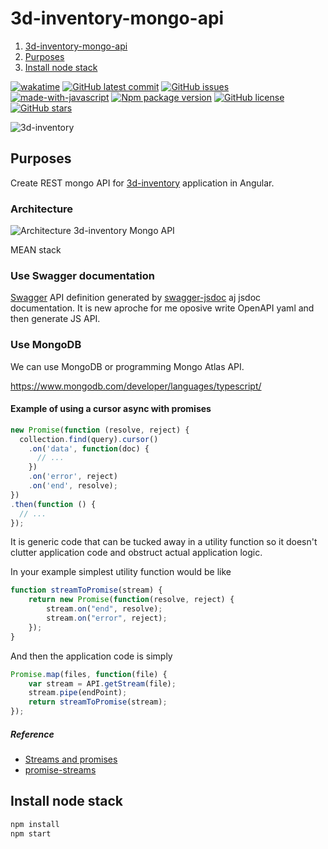﻿# 3d-inventory-mongo-api

1. [3d-inventory-mongo-api](#3d-inventory-mongo-api)
  1. [Purposes](#purposes)
  2. [Install node stack](#install-node-stack)

[![wakatime](https://wakatime.com/badge/user/3bbeedbe-0c6a-4a01-b3cd-a85d319a03bf/project/018c29b5-69aa-44a9-823a-51170ee4eafb.svg)](https://wakatime.com/badge/user/3bbeedbe-0c6a-4a01-b3cd-a85d319a03bf/project/018c29b5-69aa-44a9-823a-51170ee4eafb)
[![GitHub latest commit](https://badgen.net/github/last-commit/karol-preiskorn/3d-inventory-mongo-api)](https://GitHub.com/karol-preiskorn/3d-inventory-mongo-api/commit/)
[![GitHub issues](https://img.shields.io/github/issues/karol-preiskorn/3d-inventory-mongo-api.svg)](https://GitHub.com/karol-preiskorn/3d-inventory-mongo-api/issues/)
[![made-with-javascript](https://img.shields.io/badge/Made%20with-JavaScript-1f425f.svg)](https://www.javascript.com)
[![Npm package version](https://badgen.net/npm/v/express)](https://npmjs.com/package/express)
[![GitHub license](https://badgen.net/github/license/karol-preiskorn/3d-inventory-mongo-api)](https://github.com/karol-preiskorn/3d-inventory-mongo-api/blob/master/LICENSE)
[![GitHub stars](https://img.shields.io/github/stars/karol-preiskorn/3d-inventory-mongo-api.svg?style=social&label=Star&maxAge=2592000)](https://GitHub.com/karol-preiskorn/3d-inventory-mongo-api/stargazers/)

![3d-inventory](https://github.com/github/docs/actions/workflows/main.yml/badge.svg)

## Purposes

Create REST mongo API for [3d-inventory](https://github.com/users/karol-preiskorn/projects/2) application in Angular.

### Architecture

![Architecture 3d-inventory Mongo API](https://github.com/karol-preiskorn/3d-inventory-mongo-api/raw/main/assets/architecture.png)

MEAN stack

### Use Swagger documentation

[Swagger](https://app.swaggerhub.com/apis/karol-preiskorn/3d-inventory-rest-api/0.0.6#/) API definition generated by [swagger-jsdoc](https://www.npmjs.com/package/swagger-jsdoc) aj jsdoc documentation. It is new aproche for me oposive write OpenAPI yaml and then generate JS API.


### Use MongoDB

We can use MongoDB or programming Mongo Atlas API.

<https://www.mongodb.com/developer/languages/typescript/>

#### Example of using a cursor async with promises

```javascript
new Promise(function (resolve, reject) {
  collection.find(query).cursor()
    .on('data', function(doc) {
      // ...
    })
    .on('error', reject)
    .on('end', resolve);
})
.then(function () {
  // ...
});
```

It is generic code that can be tucked away in a utility function so it doesn't
clutter application code and obstruct actual application logic.

In your example simplest utility function would be like

```js
function streamToPromise(stream) {
    return new Promise(function(resolve, reject) {
        stream.on("end", resolve);
        stream.on("error", reject);
    });
}
```

And then the application code is simply

```js
Promise.map(files, function(file) {
    var stream = API.getStream(file);
    stream.pipe(endPoint);
    return streamToPromise(stream);
});
```

##### Reference

- [Streams and promises](https://github.com/petkaantonov/bluebird/issues/332#issuecomment-58326173)
- [promise-streams](https://github.com/spion/promise-streams)

## Install node stack

```bash
npm install
npm start
```
